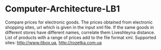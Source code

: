 # Computer-Architecture-LB1

Compare prices for electronic goods. The prices obtained from electronic shopping sites, url which is given in the input xml file.
If the same goods in different stores have different names, correlate them Liveshteyna distance. List of products with a range of prices add to the file format xml.
Supported sites: http://www.itbox.ua, http://rozetka.com.ua
